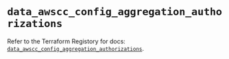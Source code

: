 # `data_awscc_config_aggregation_authorizations`

Refer to the Terraform Registory for docs: [`data_awscc_config_aggregation_authorizations`](https://registry.terraform.io/providers/hashicorp/awscc/0.70.0/docs/data-sources/config_aggregation_authorizations).
